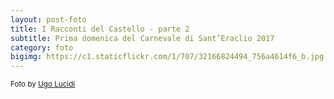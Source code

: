 ```yaml
---
layout: post-foto
title: I Racconti del Castello - parte 2
subtitle: Prima domenica del Carnevale di Sant’Eraclio 2017
category: foto
bigimg: https://c1.staticflickr.com/1/707/32166824494_756a4614f6_b.jpg
---
```

<div class="flickr-album-contaier" data-photoset="72157678956071090"></div>

<small>Foto by <a href="http://www.santeraclio.altervista.org/il-carnevale/carnevale-2017.html" title="Foto by Ugo Lucidi">Ugo Lucidi</a></small>
